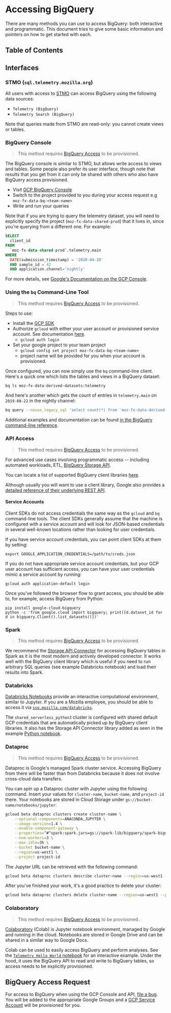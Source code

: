 # Accessing BigQuery

There are many methods you can use to access BigQuery: both interactive and programmatic. This document tries to give some basic information and pointers on how to get started with each.

## Table of Contents

<!-- toc -->

## Interfaces

### STMO (`sql.telemetry.mozilla.org`)

All users with access to [STMO](../../intro/stmo.md) can access BigQuery using the following data sources:

- `Telemetry (BigQuery)`
- `Telemetry Search (BigQuery)`

Note that queries made from STMO are read-only: you cannot create views or tables.

### BigQuery Console

> This method requires [BigQuery Access](#BigQuery-Access-Request) to be provisioned.

The BigQuery console is similar to STMO, but allows write access to views and tables. Some
people also prefer its user interface, though note that results that you get from it can
only be shared with others who also have BigQuery access provisioned.

- Visit [GCP BigQuery Console](https://console.cloud.google.com/bigquery)
- Switch to the project provided to you during your access request e.g `moz-fx-data-bq-<team-name>`
- Write and run your queries

Note that if you are trying to query the telemetry dataset, you will need to explicitly specify
the project (`moz-fx-data-shared-prod`) that it lives in, since you're querying from a different one. For example:

```sql
SELECT
  client_id
FROM
  `moz-fx-data-shared-prod`.telemetry.main
WHERE
  DATE(submission_timestamp) = '2020-04-20'
  AND sample_id = 42
  AND application.channel='nightly'
```

For more details, see [Google's Documentation on the GCP Console](https://cloud.google.com/bigquery/docs/bigquery-web-ui).

### Using the `bq` Command-Line Tool

> This method requires [BigQuery Access](#BigQuery-Access-Request) to be provisioned.

Steps to use:

- Install the [GCP SDK](https://cloud.google.com/sdk/)
- Authorize `gcloud` with either your user account or provisioned service account. See documentation [here](https://cloud.google.com/sdk/docs/authorizing).
  - `gcloud auth login`
- Set your google project to your team project
  - `gcloud config set project moz-fx-data-bq-<team-name>`
  - project name will be provided for you when your account is provisioned.

Once configured, you can now simply use the `bq` command-line client. Here's a quick one
which lists the tables and views in a BigQuery dataset:

```bash
bq ls moz-fx-data-derived-datasets:telemetry
```

And here's another which gets the count of entries in `telemetry.main` on `2019-08-22` in the nightly channel:

```bash
bq query --nouse_legacy_sql 'select count(*) from `moz-fx-data-derived-datasets.telemetry.main` where submission_date = "2019-08-22" and normalized_channel="nightly"'
```

Additional examples and documentation can be found [in the BigQuery command-line reference](https://cloud.google.com/bigquery/docs/bq-command-line-tool).

### API Access

> This method requires [BigQuery Access](#BigQuery-Access-Request) to be provisioned.

For advanced use cases involving programmatic access -- including automated workloads, ETL, [BigQuery Storage API](https://cloud.google.com/bigquery/docs/reference/storage/).

You can locate a list of supported BigQuery client libraries [here](https://cloud.google.com/bigquery/docs/reference/libraries).

Although usually you will want to use a client library, Google also provides a [detailed reference of their underlying REST API](https://cloud.google.com/bigquery/docs/reference/rest/).

#### Service Accounts

Client SDKs do not access credentials the same way as the `gcloud` and `bq`
command-line tools. The client SDKs generally assume that the machine is configured with
a service account and will look for JSON-based credentials in several well-known locations
rather than looking for user credentials.

If you have service account credentials, you can point client SDKs at them
by setting:

```
export GOOGLE_APPLICATION_CREDENTIALS=/path/to/creds.json
```

If you do not have appropriate service account credentials, but your GCP user
account has sufficient access, you can have your user credentials mimic a
service account by running:

```
gcloud auth application-default login
```

Once you've followed the browser flow to grant access, you should be able to,
for example, access BigQuery from Python:

```
pip install google-cloud-bigquery
python -c 'from google.cloud import bigquery; print([d.dataset_id for d in bigquery.Client().list_datasets()])'
```

### Spark

> This method requires [BigQuery Access](#BigQuery-Access-Request) to be provisioned.

We recommend the [Storage API Connector](https://github.com/GoogleCloudPlatform/spark-bigquery-connector) for accessing
BigQuery tables in Spark as it is the most modern and actively developed connector. It works well with the BigQuery
client library which is useful if you need to run arbitrary SQL queries (see example Databricks notebook) and load their
results into Spark.

### Databricks

[Databricks Notebooks](https://docs.databricks.com/notebooks/index.html) provide an interactive
computational environment, similar to Jupyter. If you are a Mozilla employee, you should be able to access it via [`sso.mozilla.com/databricks`](https://sso.mozilla.com/databricks).

The `shared_serverless_python3` cluster is configured with shared default GCP credentials that are automatically picked up by BigQuery client libraries. It also has the Storage API Connector library added as seen in the example [Python notebook](https://dbc-caf9527b-e073.cloud.databricks.com/#notebook/141939).

### Dataproc

> This method requires [BigQuery Access](#BigQuery-Access-Request) to be provisioned.

Dataproc is Google's managed Spark cluster service. Accessing BigQuery from there will be faster than from Databricks because it does not involve cross-cloud data transfers.

You can spin up a Dataproc cluster with Jupyter using the following command. Insert your values for `cluster-name`, `bucket-name`, and `project-id` there. Your notebooks are stored in Cloud Storage under `gs://bucket-name/notebooks/jupyter`:

```bash
gcloud beta dataproc clusters create cluster-name \
    --optional-components=ANACONDA,JUPYTER \
    --image-version=1.4 \
    --enable-component-gateway \
    --properties=^#^spark:spark.jars=gs://spark-lib/bigquery/spark-bigquery-latest.jar \
    --num-workers=3 \
    --max-idle=3h \
    --bucket bucket-name \
    --region=us-west1 \
    --project project-id
```

The Jupyter URL can be retrieved with the following command:

```bash
gcloud beta dataproc clusters describe cluster-name --region=us-west1 --project project-id | grep Jupyter
```

After you've finished your work, it's a good practice to delete your cluster:

```bash
gcloud beta dataproc clusters delete cluster-name --region=us-west1 --project project-id --quiet
```

### Colaboratory

> This method requires [BigQuery Access](#BigQuery-Access-Request) to be provisioned..

[Colaboratory](https://colab.research.google.com) (Colab) is Jupyter notebook environment, managed by Google and running in the cloud. Notebooks are stored in Google Drive and can be shared in a similar way to Google Docs.

Colab can be used to easily access BigQuery and perform analyses. See the [`Telemetry Hello World` notebook](https://colab.research.google.com/drive/1uXmrPnqzDATiCVH2RNJKD8obIZuofFHx) for an interactive example. Under the hood, it uses the BigQuery API to read and write to BigQuery tables, so access needs to be explicitly provisioned.

## BigQuery Access Request

For access to BigQuery when using the GCP Console and API, [file a bug](https://bugzilla.mozilla.org/enter_bug.cgi?assigned_to=jthomas%40mozilla.com&bug_file_loc=https%3A%2F%2Fmana.mozilla.org%2Fwiki%2Fx%2FiIPeB&bug_ignored=0&bug_severity=normal&bug_status=NEW&bug_type=task&cf_fx_iteration=---&cf_fx_points=---&comment=Please%20grant%20me%20access%20to%20the%20BigQuery%20GCP%20console%20and%20API%20Access.%20I%20work%20on%20%3Cteam%3E.%0D%0A%0D%0AMy%20mozilla.com%20ldap%20login%20is%20%3Cyour%20ldap%20login%3E%40mozilla.com.&component=Operations&contenttypemethod=list&contenttypeselection=text%2Fplain&defined_groups=1&flag_type-4=X&flag_type-607=X&flag_type-800=X&flag_type-803=X&flag_type-936=X&form_name=enter_bug&maketemplate=Remember%20values%20as%20bookmarkable%20template&op_sys=Unspecified&priority=--&product=Data%20Platform%20and%20Tools&qa_contact=jthomas%40mozilla.com&rep_platform=Unspecified&short_desc=BigQuery%20GCP%20Console%20and%20API%20Access%20for%20%3Cyour%20ldap%20login%3E%40mozilla.com&target_milestone=---&version=unspecified). You will be added to the appropriate Google Groups and a [GCP Service Account](https://cloud.google.com/iam/docs/service-accounts) will be provisioned for you.
